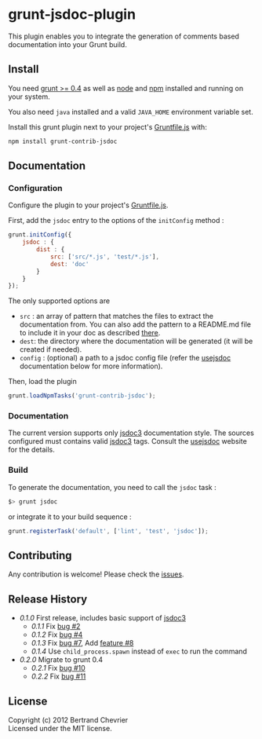 # grunt-jsdoc-plugin

This plugin enables you to integrate the generation of comments based documentation into your Grunt build.


## Install

You need [grunt >= 0.4][grunt] as well as [node] and [npm] installed and running on your system.

You also need `java` installed and a valid `JAVA_HOME` environment variable set.

Install this grunt plugin next to your project's [Gruntfile.js][getting_started] with: 

```bash
npm install grunt-contrib-jsdoc
```

## Documentation

### Configuration

Configure the plugin to your project's [Gruntfile.js][getting_started].

First, add the `jsdoc` entry to the options of the `initConfig` method :

```javascript
grunt.initConfig({
    jsdoc : {
        dist : {
            src: ['src/*.js', 'test/*.js'], 
            dest: 'doc'
        }
    }
});
```

The only supported options are 

 * `src` : an array of pattern that matches the files to extract the documentation from. You can also add the pattern to a README.md file to include it in your doc as described [there](http://usejsdoc.org/about-including-readme.html).
 * `dest`: the directory where the documentation will be generated (it will be created if needed).
 * `config` : (optional) a path to a jsdoc config file (refer the [usejsdoc] documentation below for more information).

Then, load the plugin 

```javascript
grunt.loadNpmTasks('grunt-contrib-jsdoc');
```

### Documentation

The current version supports only [jsdoc3] documentation style. The sources configured 
must contains valid [jsdoc3] tags. Consult the [usejsdoc] website for the details.

### Build

To generate the documentation, you need to call the `jsdoc` task :

```bash
$> grunt jsdoc
```

or integrate it to your build sequence : 

```javascript
grunt.registerTask('default', ['lint', 'test', 'jsdoc']);
```

## Contributing

Any contribution is welcome! Please check the [issues](https://github.com/krampstudio/grunt-jsdoc-plugin/issues).

## Release History


 * _0.1.0_ First release, includes basic support of [jsdoc3]
   * _0.1.1_ Fix [bug #2](https://github.com/krampstudio/grunt-jsdoc-plugin/issues/2)
   * _0.1.2_ Fix [bug #4](https://github.com/krampstudio/grunt-jsdoc-plugin/issues/4) 
   * _0.1.3_ Fix [bug #7](https://github.com/krampstudio/grunt-jsdoc-plugin/pull/7), Add [feature #8](https://github.com/krampstudio/grunt-jsdoc-plugin/pull/8)
   * _0.1.4_ Use `child_process.spawn` instead of `exec` to run the command
 * _0.2.0_ Migrate to grunt 0.4
   * _0.2.1_ Fix [bug #10](https://github.com/krampstudio/grunt-jsdoc-plugin/issues/10)
   * _0.2.2_ Fix [bug #11](https://github.com/krampstudio/grunt-jsdoc-plugin/issues/11)

[jsdoc3]: https://github.com/jsdoc3/jsdoc

## License
Copyright (c) 2012 Bertrand Chevrier  
Licensed under the MIT license.


[grunt]: https://gruntjs.com
[node]: http://nodejs.org
[npm]: http://npmjs.org
[getting_started]: https://github.com/gruntjs/grunt/wiki/Getting-started
[usejsdoc]: http://usejsdoc.org
